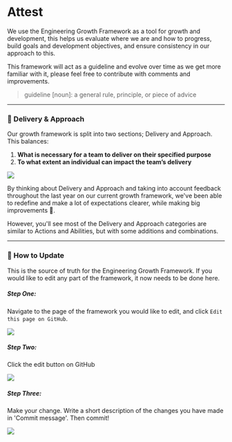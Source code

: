 # Attest

We use the Engineering Growth Framework as a tool for growth and development, this helps us evaluate where we are and how to progress, build goals and development objectives, and ensure consistency in our approach to this.

This framework will act as a guideline and evolve over time as we get more familiar with it, please feel free to contribute with comments and improvements.

> guideline [noun]: a general rule, principle, or piece of advice

---

### 🚀 Delivery & Approach

Our growth framework is split into two sections; Delivery and Approach. This balances:

1. **What is necessary for a team to deliver on their specified purpose**
2. **To what extent an individual can impact the team’s delivery**

![](/deliveryapproach.png)

By thinking about Delivery and Approach and taking into account feedback throughout the last year on our current growth framework, we've been able to redefine and make a lot of expectations clearer, while making big improvements 🙌. 

However, you'll see most of the Delivery and Approach categories are similar to Actions and Abilities, but with some additions and combinations.

---

### 📝 How to Update
This is the source of truth for the Engineering Growth Framework. If you would like to edit any part of the framework, it now needs to be done here. 

##### Step One:
Navigate to the page of the framework you would like to edit, and click `Edit this page on GitHub`.

![](/stepone.png)

##### Step Two:
Click the edit button on GitHub

![](/steptwo.png)

##### Step Three:
Make your change. Write a short description of the changes you have made in 'Commit message'. Then commit! 

![](/stepthree.png)